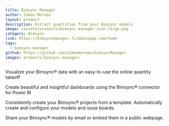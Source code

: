 ```yaml
---
title: Bimsync Manager
author: Simon Moreau
layout: product
description: Extract quantities from your Bimsync models
image: /assets/products/bimsync-manager-icon-large.png
category: Bimsync
link: https://bimsyncmanager.firebaseapp.com/home
tags:
  - bimsync-manager
github: https://github.com/simonmoreau/bimsyncManager
images: products/bimsync-manager/
---
```


Visualize your Bimsync® data with an easy-to-use the online quantity takeoff

Create beautiful and insightful dashboards using the Bimsync® connector for Power BI

Consistently create your Bimsync® projects from a template. Automatically create and configure your models and issue boards.

Share your Bimsync® models by email or embed them in a public webpage.
